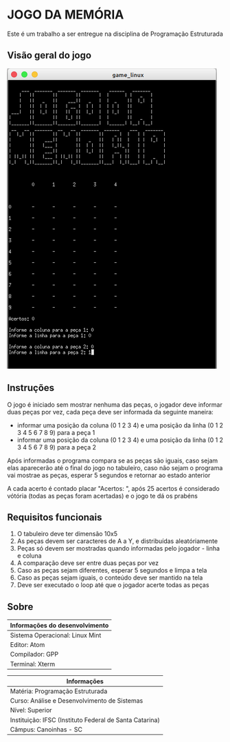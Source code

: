 
# JOGO DA MEMÓRIA

Este é um trabalho a ser entregue na disciplina de Programação Estruturada

## Visão geral do jogo

![](/imagens/print.png)

## Instruções

O jogo é iniciado sem mostrar nenhuma das peças, o jogador deve informar duas peças por vez, cada peça deve ser informada da seguinte maneira:

 - informar uma posição da coluna (0 1 2 3 4) e uma posição da linha (0 1 2 3 4 5 6 7 8 9) para a peça 1
 - informar uma posição da coluna (0 1 2 3 4) e uma posição da linha (0 1 2 3 4 5 6 7 8 9) para a peça 2

Após informadas o programa compara se as peças são iguais, caso sejam elas aparecerão até o final do jogo no tabuleiro, caso não sejam o programa vai mostrae as peças, esperar 5 segundos e retornar ao estado anterior

A cada acerto é contado placar "Acertos: ", após 25 acertos é considerado vótória (todas as peças foram acertadas) e o jogo te dá os prabéns

## Requisitos funcionais

1. O tabuleiro deve ter dimensão 10x5
2. As peças devem ser caracteres de A a Y, e distribuídas aleatóriamente
3. Peças só devem ser mostradas quando informadas pelo jogador - linha e coluna
4. A comparação deve ser entre duas peças por vez
5. Caso as peças sejam diferentes, esperar 5 segundos e limpa a tela
6. Caso as peças sejam iguais, o conteúdo deve ser mantido na tela
7. Deve ser executado o loop até que o jogador acerte todas as peças

## Sobre

| Informações do desenvolvimento  |
|---------------------------------|
| Sistema Operacional: Linux Mint |
| Editor: Atom                    |
| Compilador: GPP                 |
| Terminal: Xterm                 |


| Informações                                             |
|---------------------------------------------------------|
| Matéria: Programação Estruturada                        |
| Curso: Análise e Desenvolvimento de Sistemas            | 
| Nível: Superior                                         |
| Instituição: IFSC (Instituto Federal de Santa Catarina) |
| Câmpus: Canoinhas - SC                                  |


